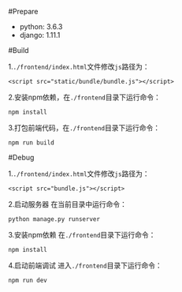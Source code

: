 #Prepare

+ python: 3.6.3
+ django: 1.11.1

#Build

1.`./frontend/index.html`文件修改`js`路径为：

```
<script src="static/bundle/bundle.js"></script>
```

2.安装npm依赖，在`./frontend`目录下运行命令：

```
npm install
```

3.打包前端代码，在`./frontend`目录下运行命令：

```
npm run build
```

#Debug

1.`./frontend/index.html`文件修改`js`路径为：

```
<script src="bundle.js"></script>
```

2.启动服务器	在当前目录中运行命令：

```
python manage.py runserver
```
3.安装npm依赖	在`./frontend`目录下运行命令：

```
npm install
```

4.启动前端调试	进入`./frontend`目录下运行命令：

```
npm run dev
```